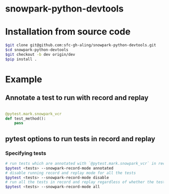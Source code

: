 # snowpark-python-devtools

# Installation from source code

```bash
$git clone git@github.com:sfc-gh-aling/snowpark-python-devtools.git
$cd snowpark-python-devtools
$git checkout -b dev origin/dev
$pip install .
```

# Example

## Annotate a test to run with record and replay

```python

@pytest.mark.snowpark_vcr
def test_method():
    pass
```

## pytest options to run tests in record and replay

### Specifying tests

```bash
# run tests which are annotated with `@pytest.mark.snowpark_vcr` in record and replay, this is the default mode
$pytest <tests> --snowpark-record-mode annotated
# disable running record and replay mode for all the tests
$pytest <tests> --snowpark-record-mode disable
# run all the tests in record and replay regardless of whether the tests are being annotated with `@pytest.mark.snowpark_vcr`
$pytest <tests> --snowpark-record-mode all
```